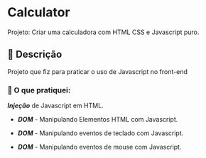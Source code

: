 # Calculator

Projeto: Criar uma calculadora com HTML CSS e Javascript puro.

## 🔬 Descrição

Projeto que fiz para praticar o uso de Javascript no front-end

### 🤺 O que pratiquei:


***Injeção*** de Javascript em HTML.

* ***DOM*** - Manipulando Elementos HTML com Javascript.

* ***DOM*** - Manipulando eventos de teclado com Javascript.

* ***DOM*** - Manipulando eventos de mouse com Javascript.
